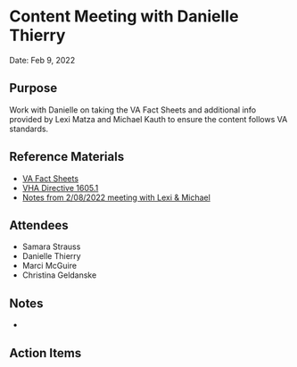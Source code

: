 # Content Meeting with Danielle Thierry
Date: Feb 9, 2022

## Purpose
Work with Danielle on taking the VA Fact Sheets and additional info provided by Lexi Matza and Michael Kauth to ensure the content follows VA standards. 

## Reference Materials
- [VA Fact Sheets](https://www.patientcare.va.gov/LGBT/)
- [VHA Directive 1605.1](https://www.va.gov/vhapublications/ViewPublication.asp?pub_ID=3233)
- [Notes from 2/08/2022 meeting with Lexi & Michael](https://github.com/department-of-veterans-affairs/va.gov-team/blob/master/products/identity-personalization/profile/personal-information/personal-information-revision/meeting-notes/why-we-ask-discussion.md)

## Attendees
- Samara Strauss
- Danielle Thierry
- Marci McGuire
- Christina Geldanske

## Notes
- 

## Action Items


